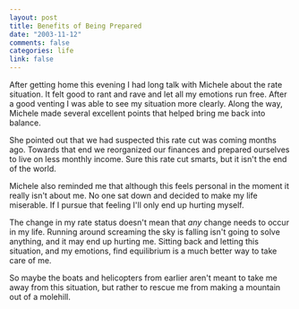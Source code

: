 ```yaml
--- 
layout: post
title: Benefits of Being Prepared
date: "2003-11-12"
comments: false
categories: life
link: false
---
```

After getting home this evening I had long talk with Michele about the rate situation. It felt good to rant and rave and let all my emotions run free. After a good venting I was able to see my situation more clearly. Along the way, Michele made several excellent points that helped bring me back into balance.

She pointed out that we had suspected this rate cut was coming months ago. Towards that end we reorganized our finances and prepared ourselves to live on less monthly income. Sure this rate cut smarts, but it isn't the end of the world.

Michele also reminded me that although this feels personal in the moment it really isn't about me. No one sat down and decided to make my life miserable. If I pursue that feeling I'll only end up hurting myself.

The change in my rate status doesn't mean that <em>any</em> change needs to occur in my life. Running around screaming the sky is falling isn't going to solve anything, and it may end up hurting me. Sitting back and letting this situation, and my emotions, find equilibrium is a much better way to take care of me.

So maybe the boats and helicopters from earlier aren't meant to take me away from this situation, but rather to rescue me from making a mountain out of a molehill.
